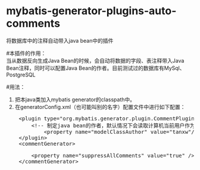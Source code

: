 mybatis-generator-plugins-auto-comments
=======================================

将数据库中的注释自动带入java bean中的插件   


#本插件的作用：   
    当从数据反向生成Java Bean的时候，会自动将数据的字段、表注释带入Java Bean注释，同时可以配置Java Bean的作者。目前测试过的数据库有MySql、PostgreSQL   

#用法：   
1. 把本java类加入mybatis generator的classpath中。   
2. 在generatorConfig.xml（也可能叫别的名字）配置文件中进行如下配置：

<pre>
    &lt;plugin type="org.mybatis.generator.plugin.CommentPlugin">
    	&lt;!-- 制定java bean的作者，默认情况下会读取计算机当前用户作为作者 -->
			&lt;property name="modelClassAuthor" value="tanxw"/>
	&lt;/plugin>
	&lt;commentGenerator>
			<!-- 不生成原生的注解信息 -->
		&lt;property name="suppressAllComments" value="true" />
	&lt;/commentGenerator>
</pre>

